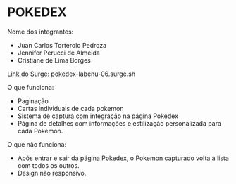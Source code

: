 # POKEDEX

Nome dos integrantes: 
- Juan Carlos Torterolo Pedroza
- Jennifer Perucci de Almeida
- Cristiane de Lima Borges

Link do Surge: pokedex-labenu-06.surge.sh

O que funciona:
- Paginação
- Cartas individuais de cada pokemon
- Sistema de captura com integração na página Pokedex
- Página de detalhes com informações e estilização personalizada para cada Pokemon.

O que não funciona: 
- Após entrar e sair da página Pokedex, o Pokemon capturado volta à lista com todos os outros.
- Design não responsivo.
